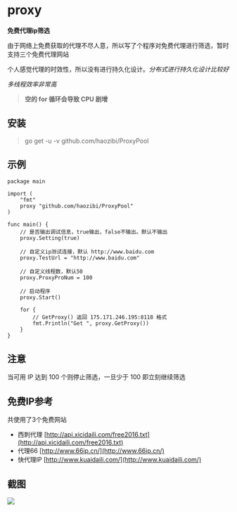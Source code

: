# proxy

**免费代理ip筛选**

由于网络上免费获取的代理不尽人意，所以写了个程序对免费代理进行筛选，暂时支持三个免费代理网站

个人感觉代理的时效性，所以没有进行持久化设计。*分布式进行持久化设计比较好*

*多线程效率非常高*

> **空的 for 循环会导致 CPU 剧增**

## 安装

> go get -u -v github.com/haozibi/ProxyPool


## 示例
```
package main

import (
	"fmt"
	proxy "github.com/haozibi/ProxyPool"
)

func main() {
	// 是否输出调试信息，true输出，false不输出。默认不输出
	proxy.Setting(true)

	// 自定义ip测试连接，默认 http://www.baidu.com
	proxy.TestUrl = "http://www.baidu.com"

	// 自定义线程数，默认50
	proxy.ProxyProNum = 100

	// 启动程序
	proxy.Start()

	for {
		// GetProxy() 返回 175.171.246.195:8118 格式
		fmt.Println("Get ", proxy.GetProxy())
	}
}

```
## 注意

当可用 IP 达到 100 个则停止筛选，一旦少于 100 即立刻继续筛选

## 免费IP参考

共使用了3个免费网站

* 西刺代理 [http://api.xicidaili.com/free2016.txt](http://api.xicidaili.com/free2016.txt)
* 代理66 [http://www.66ip.cn/](http://www.66ip.cn/)
* 快代理IP [http://www.kuaidaili.com/](http://www.kuaidaili.com/)

## 截图
![](https://ooo.0o0.ooo/2016/12/14/58514ffff140b.png)
